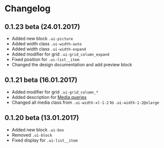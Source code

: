 <!--
changelog|3
-->

# Changelog

## 0.1.23 beta (24.01.2017)

- Added new block `.ui-picture`
- Added width class `.ui-width-auto`
- Added width class `.ui-width-expand`
- Added modifier for grid `.ui-grid_column_expand`
- Fixed position for `.ui-list__item`
- Changed the design documentation and add preview block


## 0.1.21 beta (16.01.2017)

- Added modifier for grid `.ui-grid_column_*`
- Added description for [Media queries](docs/base/media.html)
- Changed all media class from `.ui-width-xl-1-2` to `.ui-width-1-2@xlarge`

## 0.1.20 beta (13.01.2017)

- Added new block `.ui-box`
- Removed `.ui-block`
- Fixed display for `.ui-list__item`
